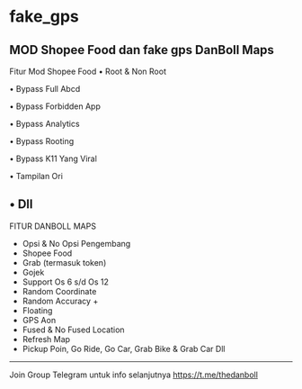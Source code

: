 # fake_gps

MOD Shopee Food dan fake gps DanBoll Maps
-------------------------------------------

Fitur Mod Shopee Food
• Root & Non Root

• Bypass Full Abcd

• Bypass Forbidden App

• Bypass Analytics

• Bypass Rooting

• Bypass K11 Yang Viral

• Tampilan Ori

• Dll
---------------------------------------------

FITUR DANBOLL MAPS
- Opsi & No Opsi Pengembang
- Shopee Food
- Grab (termasuk token)
- Gojek
- Support Os 6 s/d Os 12
- Random Coordinate
- Random Accuracy +
- Floating
- GPS Aon 
- Fused & No Fused Location
- Refresh Map
- Pickup Poin, Go Ride, Go Car, Grab Bike & Grab Car
Dll
----------------------------------------------------

Join Group Telegram untuk info selanjutnya
https://t.me/thedanboll
